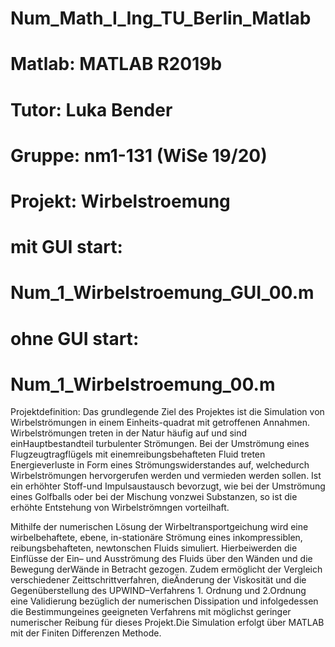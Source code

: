 # Num_Math_I_Ing_TU_Berlin_Matlab
# Matlab:	MATLAB R2019b
# Tutor:	Luka Bender
# Gruppe:	nm1-131 (WiSe 19/20)
# Projekt:	Wirbelstroemung

# mit GUI start:
# 	Num_1_Wirbelstroemung_GUI_00.m

# ohne GUI start:
# 	Num_1_Wirbelstroemung_00.m

Projektdefinition:
Das grundlegende Ziel des Projektes ist die Simulation von Wirbelströmungen in einem Einheits-quadrat mit getroffenen Annahmen. Wirbelströmungen treten in der Natur häufig auf und sind einHauptbestandteil turbulenter Strömungen. Bei der Umströmung eines Flugzeugtragflügels mit einemreibungsbehafteten Fluid treten Energieverluste in Form eines Strömungswiderstandes auf, welchedurch Wirbelströmungen hervorgerufen werden und vermieden werden sollen. Ist ein erhöhter Stoff-und Impulsaustausch bevorzugt, wie bei der Umströmung eines Golfballs oder bei der Mischung vonzwei Substanzen, so ist die erhöhte Entstehung von Wirbelströmngen vorteilhaft.

Mithilfe der numerischen Lösung der Wirbeltransportgeichung wird eine wirbelbehaftete, ebene, in-stationäre Strömung eines inkompressiblen, reibungsbehafteten, newtonschen Fluids simuliert. Hierbeiwerden die Einflüsse der Ein– und Ausströmung des Fluids über den Wänden und die Bewegung derWände in Betracht gezogen. Zudem ermöglicht der Vergleich verschiedener Zeittschrittverfahren, dieÄnderung der Viskosität und die Gegenüberstellung des UPWIND–Verfahrens 1. Ordnung und 2.Ordnung eine Validierung bezüglich der numerischen Dissipation und infolgedessen die Bestimmungeines geeigneten Verfahrens mit möglichst geringer numerischer Reibung für dieses Projekt.Die Simulation erfolgt über MATLAB mit der Finiten Differenzen Methode.
